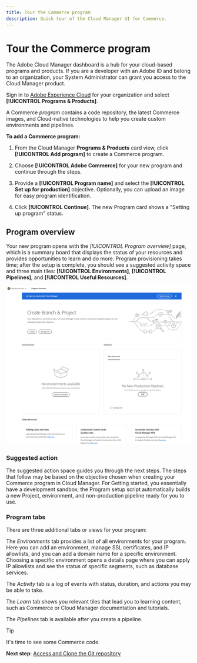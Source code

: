 ```yaml
---
title: Tour the Commerce program
description: Quick tour of the Cloud Manager UI for Commerce.
---
```

# Tour the Commerce program

The Adobe Cloud Manager dashboard is a hub for your cloud-based programs and products. If you are a developer with an Adobe ID and belong to an organization, your System Administrator can grant you access to the Cloud Manager product.

Sign in to [Adobe Experience Cloud][cm-dash] for your organization and select **[!UICONTROL Programs & Products]**.

A Commerce _program_ contains a code repository, the latest Commerce images, and Cloud-native technologies to help you create custom environments and pipelines.

**To add a Commerce program:**

1. From the Cloud Manager **Programs & Products** card view, click **[!UICONTROL Add program]** to create a Commerce program.

1. Choose **[!UICONTROL Adobe Commerce]** for your new program and continue through the steps.

1. Provide a **[!UICONTROL Program name]** and select the **[!UICONTROL Set up for production]** objective. Optionally, you can upload an image for easy program identification.

1. Click **[!UICONTROL Continue]**. The new Program card shows a "Setting up program" status.

## Program overview

Your new program opens with the _[!UICONTROL Program overview]_ page, which is a summary board that displays the status of your resources and provides opportunities to learn and do more. Program provisioning takes time; after the setup is complete, you should see a suggested activity space and three main tiles: **[!UICONTROL Environments]**, **[!UICONTROL Pipelines]**, and **[!UICONTROL Useful Resources]**.

![Commerce overview](../assets/program-newdashboard.png)

### Suggested action

The suggested action space guides you through the next steps. The steps that follow may be based on the objective chosen when creating your Commerce program in Cloud Manager. For Getting started, you essentially have a development sandbox; the Program setup script automatically builds a new Project, environment, and non-production pipeline ready for you to use.

### Program tabs

There are three additional tabs or views for your program:

The _Environments_ tab provides a list of all environments for your program. Here you can add an environment, manage SSL certificates, and IP allowlists, and you can add a domain name for a specific environment. Choosing a specific environment opens a details page where you can apply IP allowlists and see the status of specific segments, such as database services.

The _Activity_ tab is a log of events with status, duration, and actions you may be able to take.

The _Learn_ tab shows you relevant tiles that lead you to learning content, such as Commerce or Cloud Manager documentation and tutorials.

The _Pipelines_ tab is available after you create a pipeline.

>[!TIP]
>
>It's time to see some Commerce code.
>
>**Next step**: [Access and Clone the Git repository](clone-git-repo.md)

<!-- link definitions -->
[cm-dash]: https://my.cloudmanager.adobe.com
